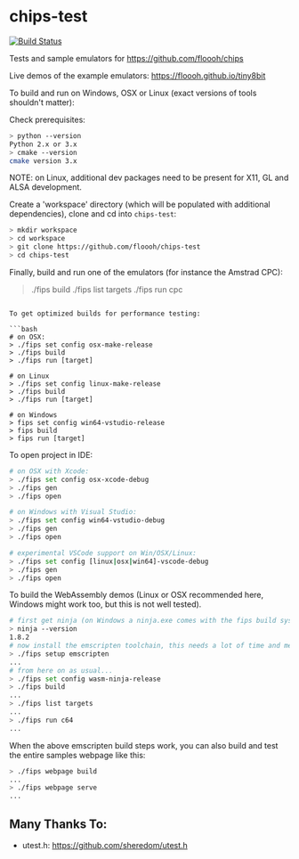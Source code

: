 # chips-test

[![Build Status](https://github.com/floooh/chips-test/workflows/build_and_test/badge.svg)](https://github.com/floooh/chips-test/actions)

Tests and sample emulators for https://github.com/floooh/chips

Live demos of the example emulators: https://floooh.github.io/tiny8bit

To build and run on Windows, OSX or Linux (exact versions of tools shouldn't matter):

Check prerequisites:

```bash
> python --version
Python 2.x or 3.x
> cmake --version
cmake version 3.x
```

NOTE: on Linux, additional dev packages need to be present for X11, GL and ALSA development.

Create a 'workspace' directory (which will be populated with additional dependencies),
clone and cd into ```chips-test```:

```bash
> mkdir workspace
> cd workspace
> git clone https://github.com/floooh/chips-test
> cd chips-test
```

Finally, build and run one of the emulators (for instance the Amstrad CPC):

> ./fips build
> ./fips list targets
> ./fips run cpc
```

To get optimized builds for performance testing:

```bash
# on OSX:
> ./fips set config osx-make-release
> ./fips build
> ./fips run [target]

# on Linux
> ./fips set config linux-make-release
> ./fips build
> ./fips run [target]

# on Windows
> fips set config win64-vstudio-release
> fips build
> fips run [target]
```

To open project in IDE:
```bash
# on OSX with Xcode:
> ./fips set config osx-xcode-debug
> ./fips gen
> ./fips open

# on Windows with Visual Studio:
> ./fips set config win64-vstudio-debug
> ./fips gen
> ./fips open

# experimental VSCode support on Win/OSX/Linux:
> ./fips set config [linux|osx|win64]-vscode-debug
> ./fips gen
> ./fips open
```

To build the WebAssembly demos (Linux or OSX recommended here, Windows
might work too, but this is not well tested).

```bash
# first get ninja (on Windows a ninja.exe comes with the fips build system)
> ninja --version
1.8.2
# now install the emscripten toolchain, this needs a lot of time and memory
> ./fips setup emscripten
...
# from here on as usual...
> ./fips set config wasm-ninja-release
> ./fips build
...
> ./fips list targets
...
> ./fips run c64
...
```

When the above emscripten build steps work, you can also build and test the
entire samples webpage like this:

```bash
> ./fips webpage build
...
> ./fips webpage serve
...
```

## Many Thanks To:

- utest.h: https://github.com/sheredom/utest.h
